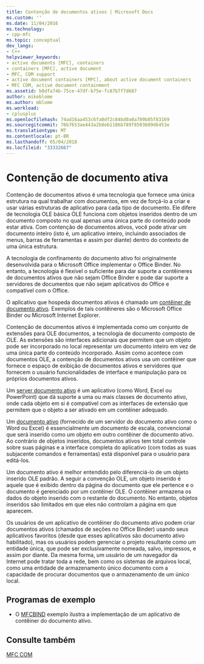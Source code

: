 ```yaml
---
title: Contenção de documentos ativos | Microsoft Docs
ms.custom: ''
ms.date: 11/04/2016
ms.technology:
- cpp-mfc
ms.topic: conceptual
dev_langs:
- C++
helpviewer_keywords:
- active documents [MFC], containers
- containers [MFC], active document
- MFC, COM support
- active document containers [MFC], about active document containers
- MFC COM, active document containment
ms.assetid: b8dfa74b-75ce-47df-b75e-fc87b7f7d687
author: mikeblome
ms.author: mblome
ms.workload:
- cplusplus
ms.openlocfilehash: 74ad16aa453c6fa0df2c84bd0a0a789b05f83169
ms.sourcegitcommit: 76b7653ae443a2b8eb1186b789f8503609d6453e
ms.translationtype: MT
ms.contentlocale: pt-BR
ms.lasthandoff: 05/04/2018
ms.locfileid: "33332667"
---
```

# <a name="active-document-containment"></a>Contenção de documento ativa
Contenção de documentos ativos é uma tecnologia que fornece uma única estrutura na qual trabalhar com documentos, em vez de forçá-lo a criar e usar várias estruturas de aplicativo para cada tipo de documento. Ele difere de tecnologia OLE básica OLE funciona com objetos inseridos dentro de um documento composto no qual apenas uma única parte do conteúdo pode estar ativa. Com contenção de documentos ativos, você pode ativar um documento inteiro (isto é, um aplicativo inteiro, incluindo associados de menus, barras de ferramentas e assim por diante) dentro do contexto de uma única estrutura.  
  
 A tecnologia de confinamento do documento ativo foi originalmente desenvolvida para o Microsoft Office implementar o Office Binder. No entanto, a tecnologia é flexível o suficiente para dar suporte a contêineres de documentos ativos que não sejam Office Binder e pode dar suporte a servidores de documentos que não sejam aplicativos do Office e compatível com o Office.  
  
 O aplicativo que hospeda documentos ativos é chamado um [contêiner de documento ativo](../mfc/active-document-containers.md). Exemplos de tais contêineres são o Microsoft Office Binder ou Microsoft Internet Explorer.  
  
 Contenção de documentos ativos é implementada como um conjunto de extensões para OLE documentos, a tecnologia de documento composto de OLE. As extensões são interfaces adicionais que permitem que um objeto pode ser incorporado no local representar um documento inteiro em vez de uma única parte do conteúdo incorporado. Assim como acontece com documentos OLE, a contenção de documentos ativos usa um contêiner que fornece o espaço de exibição de documentos ativos e servidores que fornecem o usuário funcionalidades de interface e manipulação para os próprios documentos ativos.  
  
 Um [server documento ativo](../mfc/active-document-servers.md) é um aplicativo (como Word, Excel ou PowerPoint) que dá suporte a uma ou mais classes de documento ativo, onde cada objeto em si é compatível com as interfaces de extensão que permitem que o objeto a ser ativado em um contêiner adequado.  
  
 Um [documento ativo](../mfc/active-documents.md) (fornecido de um servidor do documento ativo como o Word ou Excel) é essencialmente um documento de escala, convencional que será inserido como um objeto em outro contêiner de documento ativo. Ao contrário de objetos inseridos, documentos ativos tem total controle sobre suas páginas e a interface completa do aplicativo (com todas as suas subjacente comandos e ferramentas) está disponível para o usuário para editá-los.  
  
 Um documento ativo é melhor entendido pelo diferenciá-lo de um objeto inserido OLE padrão. A seguir a convenção OLE, um objeto inserido é aquele que é exibido dentro da página do documento que ele pertence e o documento é gerenciado por um contêiner OLE. O contêiner armazena os dados do objeto inserido com o restante do documento. No entanto, objetos inseridos são limitados em que eles não controlam a página em que aparecem.  
  
 Os usuários de um aplicativo de contêiner do documento ativo podem criar documentos ativos (chamados de seções no Office Binder) usando seus aplicativos favoritos (desde que esses aplicativos são documento ativo habilitado), mas os usuários podem gerenciar o projeto resultante como um entidade única, que pode ser exclusivamente nomeada, salvo, impressos, e assim por diante. Da mesma forma, um usuário de um navegador da Internet pode tratar toda a rede, bem como os sistemas de arquivos local, como uma entidade de armazenamento único documento com a capacidade de procurar documentos que o armazenamento de um único local.  
  
## <a name="sample-programs"></a>Programas de exemplo  
  
-   O [MFCBIND](../visual-cpp-samples.md) exemplo ilustra a implementação de um aplicativo de contêiner do documento ativo.  
  
## <a name="see-also"></a>Consulte também  
 [MFC COM](../mfc/mfc-com.md)

